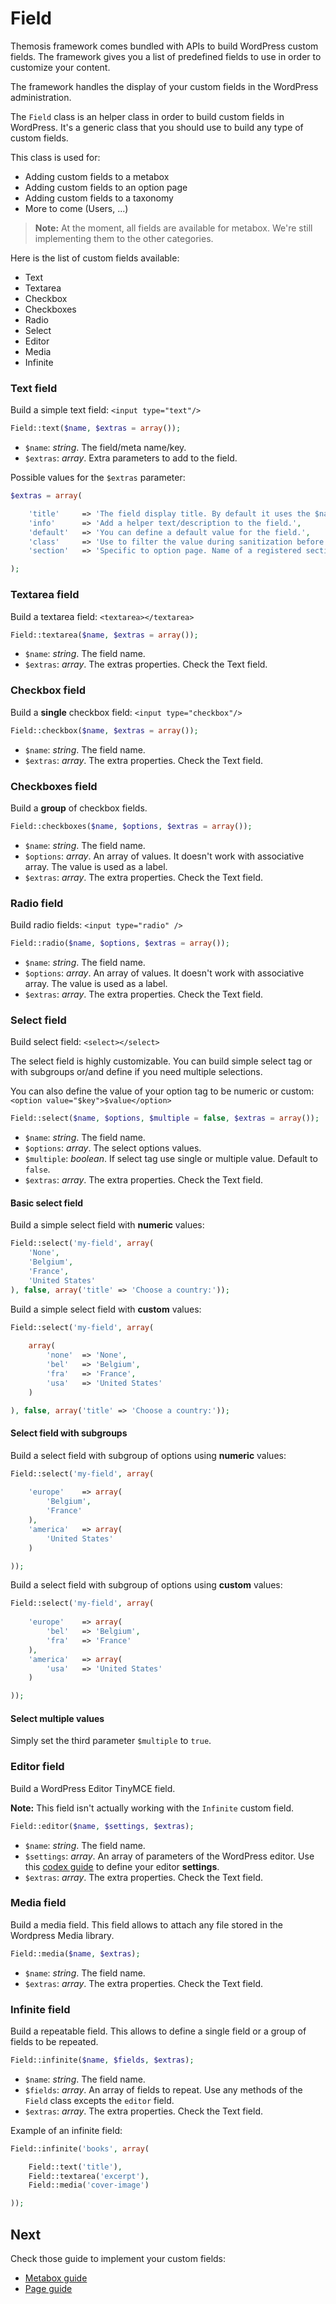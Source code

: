 Field
=====

Themosis framework comes bundled with APIs to build WordPress custom fields. The framework gives you a list of predefined fields to use in order to customize your content.

The framework handles the display of your custom fields in the WordPress administration.

The `Field` class is an helper class in order to build custom fields in WordPress. It's a generic class that you should use to build any type of custom fields.

This class is used for:

* Adding custom fields to a metabox
* Adding custom fields to an option page
* Adding custom fields to a taxonomy
* More to come (Users, ...)

> **Note:** At the moment, all fields are available for metabox. We're still implementing them to the other categories.

Here is the list of custom fields available:

* Text
* Textarea
* Checkbox
* Checkboxes
* Radio
* Select
* Editor
* Media
* Infinite

### Text field

Build a simple text field: `<input type="text"/>`

```php
Field::text($name, $extras = array());
```

* `$name`: _string_. The field/meta name/key.
* `$extras`: _array_. Extra parameters to add to the field.

Possible values for the `$extras` parameter:

```php
$extras = array(

	'title' 	=> 'The field display title. By default it uses the $name.',
	'info'		=> 'Add a helper text/description to the field.',
	'default' 	=> 'You can define a default value for the field.',
	'class'		=> 'Use to filter the value during sanitization before saving the data - In progress',
	'section'	=> 'Specific to option page. Name of a registered section. Attach the field to the section.'

);
```

### Textarea field

Build a textarea field: `<textarea></textarea>`

```php
Field::textarea($name, $extras = array());
```

* `$name`: _string_. The field name.
* `$extras`: _array_. The extras properties. Check the Text field.

### Checkbox field

Build a **single** checkbox field: `<input type="checkbox"/>`

```php
Field::checkbox($name, $extras = array());
```

* `$name`: _string_. The field name.
* `$extras`: _array_. The extra properties. Check the Text field.

### Checkboxes field

Build a **group** of checkbox fields.

```php
Field::checkboxes($name, $options, $extras = array());
```

* `$name`: _string_. The field name.
* `$options`: _array_. An array of values. It doesn't work with associative array. The value is used as a label.
* `$extras`: _array_. The extra properties. Check the Text field.

### Radio field

Build radio fields: `<input type="radio" />`

```php
Field::radio($name, $options, $extras = array());
```

* `$name`: _string_. The field name.
* `$options`: _array_. An array of values. It doesn't work with associative array. The value is used as a label.
* `$extras`: _array_. The extra properties. Check the Text field.

### Select field

Build select field: `<select></select>`

The select field is highly customizable. You can build simple select tag or with subgroups or/and define if you need multiple selections.

You can also define the value of your option tag to be numeric or custom: `<option value="$key">$value</option>`

```php
Field::select($name, $options, $multiple = false, $extras = array());
```

* `$name`: _string_. The field name.
* `$options`: _array_. The select options values.
* `$multiple`: _boolean_. If select tag use single or multiple value. Default to `false`.
* `$extras`: _array_. The extra properties. Check the Text field.

#### Basic select field

Build a simple select field with **numeric** values:

```php
Field::select('my-field', array(
	'None',
	'Belgium',
	'France',
	'United States'
), false, array('title' => 'Choose a country:'));
```

Build a simple select field with **custom** values:

```php
Field::select('my-field', array(
	
	array(
		'none'	=> 'None',
		'bel' 	=> 'Belgium',
		'fra'	=> 'France',
		'usa'	=> 'United States'
	)

), false, array('title' => 'Choose a country:'));
```

#### Select field with subgroups

Build a select field with subgroup of options using **numeric** values:

```php
Field::select('my-field', array(
	
	'europe' 	=> array(
		'Belgium',
		'France'
	),
	'america'	=> array(
		'United States'
	)

));
```

Build a select field with subgroup of options using **custom** values:

```php
Field::select('my-field', array(
	
	'europe' 	=> array(
		'bel'	=> 'Belgium',
		'fra'	=> 'France'
	),
	'america'	=> array(
		'usa'	=> 'United States'
	)

));
```

#### Select multiple values

Simply set the third parameter `$multiple` to `true`.

### Editor field

Build a WordPress Editor TinyMCE field.

**Note:** This field isn't actually working with the `Infinite` custom field.

```php
Field::editor($name, $settings, $extras);
```

* `$name`: _string_. The field name.
* `$settings`: _array_. An array of parameters of the WordPress editor. Use this [codex guide](https://codex.wordpress.org/Function_Reference/wp_editor) to define your editor **settings**.
* `$extras`: _array_. The extra properties. Check the Text field.

### Media field

Build a media field. This field allows to attach any file stored in the Wordpress Media library.

```php
Field::media($name, $extras);
```

* `$name`: _string_. The field name.
* `$extras`: _array_. The extra properties. Check the Text field.

### Infinite field

Build a repeatable field. This allows to define a single field or a group of fields to be repeated.

```php
Field::infinite($name, $fields, $extras);
```

* `$name`: _string_. The field name.
* `$fields`: _array_. An array of fields to repeat. Use any methods of the `Field` class excepts the `editor` field.
* `$extras`: _array_. The extra properties. Check the Text field.

Example of an infinite field:

```php
Field::infinite('books', array(

	Field::text('title'),
	Field::textarea('excerpt'),
	Field::media('cover-image')

));
```

Next
----
Check those guide to implement your custom fields:

* [Metabox guide](https://github.com/themosis/documentation/blob/master/metabox.md)
* [Page guide](https://github.com/themosis/documentation/blob/master/page.md)
